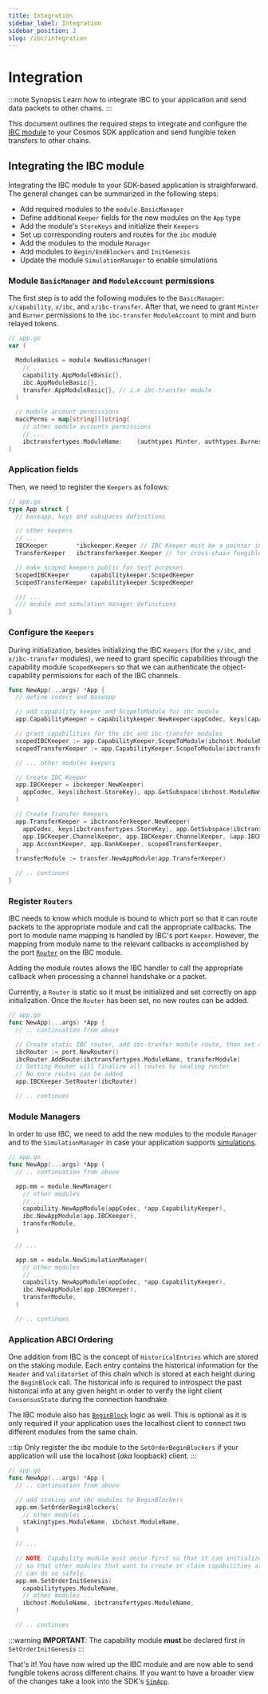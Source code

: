 ```yaml
---
title: Integration
sidebar_label: Integration
sidebar_position: 2
slug: /ibc/integration
---
```


# Integration

:::note Synopsis
Learn how to integrate IBC to your application and send data packets to other chains.
:::

This document outlines the required steps to integrate and configure the [IBC
module](https://github.com/cosmos/ibc-go/tree/main/modules/core) to your Cosmos SDK application and
send fungible token transfers to other chains.

## Integrating the IBC module

Integrating the IBC module to your SDK-based application is straighforward. The general changes can be summarized in the following steps:

- Add required modules to the `module.BasicManager`
- Define additional `Keeper` fields for the new modules on the `App` type
- Add the module's `StoreKeys` and initialize their `Keepers`
- Set up corresponding routers and routes for the `ibc` module
- Add the modules to the module `Manager`
- Add modules to `Begin/EndBlockers` and `InitGenesis`
- Update the module `SimulationManager` to enable simulations

### Module `BasicManager` and `ModuleAccount` permissions

The first step is to add the following modules to the `BasicManager`: `x/capability`, `x/ibc`,
and `x/ibc-transfer`. After that, we need to grant `Minter` and `Burner` permissions to
the `ibc-transfer` `ModuleAccount` to mint and burn relayed tokens.

```go
// app.go
var (

  ModuleBasics = module.NewBasicManager(
    // ...
    capability.AppModuleBasic{},
    ibc.AppModuleBasic{},
    transfer.AppModuleBasic{}, // i.e ibc-transfer module
  )

  // module account permissions
  maccPerms = map[string][]string{
    // other module accounts permissions
    // ...
    ibctransfertypes.ModuleName:    {authtypes.Minter, authtypes.Burner},
)
```

### Application fields

Then, we need to register the `Keepers` as follows:

```go
// app.go
type App struct {
  // baseapp, keys and subspaces definitions

  // other keepers
  // ...
  IBCKeeper        *ibckeeper.Keeper // IBC Keeper must be a pointer in the app, so we can SetRouter on it correctly
  TransferKeeper   ibctransferkeeper.Keeper // for cross-chain fungible token transfers

  // make scoped keepers public for test purposes
  ScopedIBCKeeper      capabilitykeeper.ScopedKeeper
  ScopedTransferKeeper capabilitykeeper.ScopedKeeper

  /// ...
  /// module and simulation manager definitions
}
```

### Configure the `Keepers`

During initialization, besides initializing the IBC `Keepers` (for the `x/ibc`, and
`x/ibc-transfer` modules), we need to grant specific capabilities through the capability module
`ScopedKeepers` so that we can authenticate the object-capability permissions for each of the IBC
channels.

```go
func NewApp(...args) *App {
  // define codecs and baseapp

  // add capability keeper and ScopeToModule for ibc module
  app.CapabilityKeeper = capabilitykeeper.NewKeeper(appCodec, keys[capabilitytypes.StoreKey], memKeys[capabilitytypes.MemStoreKey])

  // grant capabilities for the ibc and ibc-transfer modules
  scopedIBCKeeper := app.CapabilityKeeper.ScopeToModule(ibchost.ModuleName)
  scopedTransferKeeper := app.CapabilityKeeper.ScopeToModule(ibctransfertypes.ModuleName)

  // ... other modules keepers

  // Create IBC Keeper
  app.IBCKeeper = ibckeeper.NewKeeper(
    appCodec, keys[ibchost.StoreKey], app.GetSubspace(ibchost.ModuleName), app.StakingKeeper, app.UpgradeKeeper, scopedIBCKeeper,
  )

  // Create Transfer Keepers
  app.TransferKeeper = ibctransferkeeper.NewKeeper(
    appCodec, keys[ibctransfertypes.StoreKey], app.GetSubspace(ibctransfertypes.ModuleName),
    app.IBCKeeper.ChannelKeeper, app.IBCKeeper.ChannelKeeper, &app.IBCKeeper.PortKeeper,
    app.AccountKeeper, app.BankKeeper, scopedTransferKeeper,
  )
  transferModule := transfer.NewAppModule(app.TransferKeeper)

  // .. continues
}
```

### Register `Routers`

IBC needs to know which module is bound to which port so that it can route packets to the
appropriate module and call the appropriate callbacks. The port to module name mapping is handled by
IBC's port `Keeper`. However, the mapping from module name to the relevant callbacks is accomplished
by the port
[`Router`](https://github.com/cosmos/ibc-go/blob/main/modules/core/05-port/types/router.go) on the
IBC module.

Adding the module routes allows the IBC handler to call the appropriate callback when processing a
channel handshake or a packet.

Currently, a `Router` is static so it must be initialized and set correctly on app initialization.
Once the `Router` has been set, no new routes can be added.

```go
// app.go
func NewApp(...args) *App {
  // .. continuation from above

  // Create static IBC router, add ibc-tranfer module route, then set and seal it
  ibcRouter := port.NewRouter()
  ibcRouter.AddRoute(ibctransfertypes.ModuleName, transferModule)
  // Setting Router will finalize all routes by sealing router
  // No more routes can be added
  app.IBCKeeper.SetRouter(ibcRouter)

  // .. continues
```

### Module Managers

In order to use IBC, we need to add the new modules to the module `Manager` and to the `SimulationManager` in case your application supports [simulations](https://github.com/cosmos/cosmos-sdk/blob/main/docs/docs/building-modules/14-simulator.md).

```go
// app.go
func NewApp(...args) *App {
  // .. continuation from above

  app.mm = module.NewManager(
    // other modules
    // ...
    capability.NewAppModule(appCodec, *app.CapabilityKeeper),
    ibc.NewAppModule(app.IBCKeeper),
    transferModule,
  )

  // ...

  app.sm = module.NewSimulationManager(
    // other modules
    // ...
    capability.NewAppModule(appCodec, *app.CapabilityKeeper),
    ibc.NewAppModule(app.IBCKeeper),
    transferModule,
  )

  // .. continues
```

### Application ABCI Ordering

One addition from IBC is the concept of `HistoricalEntries` which are stored on the staking module.
Each entry contains the historical information for the `Header` and `ValidatorSet` of this chain which is stored
at each height during the `BeginBlock` call. The historical info is required to introspect the
past historical info at any given height in order to verify the light client `ConsensusState` during the
connection handhake.

The IBC module also has
[`BeginBlock`](https://github.com/cosmos/ibc-go/blob/main/modules/core/02-client/abci.go) logic as well. This is optional as it is only required if your application uses the localhost client to connect two different modules from the same chain.

:::tip
Only register the ibc module to the `SetOrderBeginBlockers` if your application will use the
localhost (*aka* loopback) client.
:::

```go
// app.go
func NewApp(...args) *App {
  // .. continuation from above

  // add staking and ibc modules to BeginBlockers
  app.mm.SetOrderBeginBlockers(
    // other modules ...
    stakingtypes.ModuleName, ibchost.ModuleName,
  )

  // ...

  // NOTE: Capability module must occur first so that it can initialize any capabilities
  // so that other modules that want to create or claim capabilities afterwards in InitChain
  // can do so safely.
  app.mm.SetOrderInitGenesis(
    capabilitytypes.ModuleName,
    // other modules ...
    ibchost.ModuleName, ibctransfertypes.ModuleName,
  )

  // .. continues
```

:::warning
**IMPORTANT**: The capability module **must** be declared first in `SetOrderInitGenesis`
:::

That's it! You have now wired up the IBC module and are now able to send fungible tokens across
different chains. If you want to have a broader view of the changes take a look into the SDK's
[`SimApp`](https://github.com/cosmos/ibc-go/blob/main/testing/simapp/app.go).
